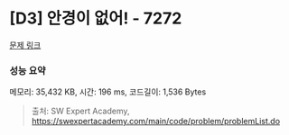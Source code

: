 # [D3] 안경이 없어! - 7272 

[문제 링크](https://swexpertacademy.com/main/code/problem/problemDetail.do?contestProbId=AWl0ZQ8qn7UDFAXz) 

### 성능 요약

메모리: 35,432 KB, 시간: 196 ms, 코드길이: 1,536 Bytes



> 출처: SW Expert Academy, https://swexpertacademy.com/main/code/problem/problemList.do